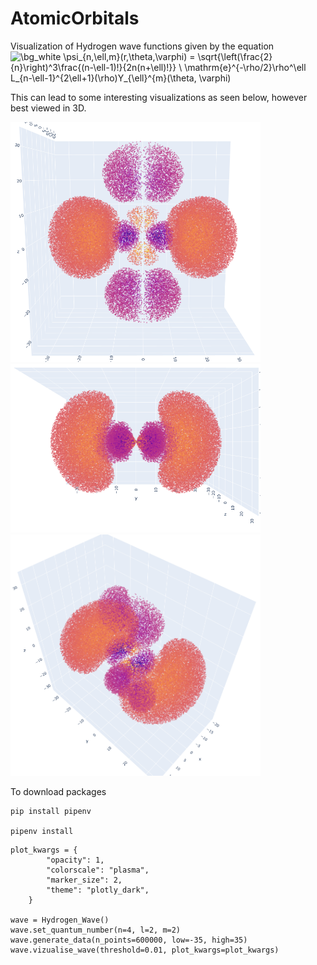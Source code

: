 # AtomicOrbitals
 
Visualization of Hydrogen wave functions given by the equation
<img src="https://latex.codecogs.com/png.image?\dpi{110}&space;\bg_white&space;\psi_{n,\ell,m}(r,\theta,\varphi)&space;=&space;\sqrt{\left(\frac{2}{n}\right)^3\frac{(n-\ell-1)!}{2n(n&plus;\ell)!}}&space;\&space;\mathrm{e}^{-\rho/2}\rho^\ell&space;L_{n-\ell-1}^{2\ell&plus;1}(\rho)Y_{\ell}^{m}(\theta,&space;\varphi)" title="\bg_white \psi_{n,\ell,m}(r,\theta,\varphi) = \sqrt{\left(\frac{2}{n}\right)^3\frac{(n-\ell-1)!}{2n(n+\ell)!}} \ \mathrm{e}^{-\rho/2}\rho^\ell L_{n-\ell-1}^{2\ell+1}(\rho)Y_{\ell}^{m}(\theta, \varphi)" />


This can lead to some interesting visualizations as seen below, however best viewed in 3D.



<img src="https://github.com/simonchemnitz/AtomicOrbitals/blob/main/Examples/ex1.png" width="400">
<img src="https://github.com/simonchemnitz/AtomicOrbitals/blob/main/Examples/ex2.png" width="400">
<img src="https://github.com/simonchemnitz/AtomicOrbitals/blob/main/Examples/ex3.png" width="400">

To download packages
```
pip install pipenv

pipenv install
```
```
plot_kwargs = {
        "opacity": 1,
        "colorscale": "plasma",
        "marker_size": 2,
        "theme": "plotly_dark",
    }

wave = Hydrogen_Wave()
wave.set_quantum_number(n=4, l=2, m=2)
wave.generate_data(n_points=600000, low=-35, high=35)
wave.vizualise_wave(threshold=0.01, plot_kwargs=plot_kwargs)
```
